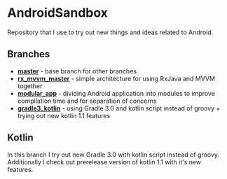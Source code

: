 # AndroidSandbox

Repository that I use to try out new things and ideas related to Android.

## Branches

- [**master**](https://github.com/tomaszpolanski/AndroidSandbox/tree/master) - base branch for other branches
- [**rx_mvvm_master**](https://github.com/tomaszpolanski/AndroidSandbox/tree/rx_mvvm_master) - simple architecture for using RxJava and MVVM together
- [**modular_app**](https://github.com/tomaszpolanski/AndroidSandbox/tree/modular_app)  - dividing Android application into modules to improve compilation time and for separation of concerns 
- [**gradle3_kotlin**](https://github.com/tomaszpolanski/AndroidSandbox/tree/gradle3_kotlin)  - using Gradle 3.0 and kotlin script instead of groovy + trying out new kotlin 1.1 features

## Kotlin

In this branch I try out new Gradle 3.0 with kotlin script instead of groovy.
Additionally I check out prerelease version of kotlin 1.1 with it's new features.
